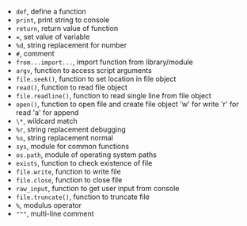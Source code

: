 - `def`,  define a function
- `print`,  print string to console
- `return`, return value of function
- `=`,  set value of variable
- `%d`, string replacement for number
- `#`,  comment
- `from...import...`, import function from library/module
- `argv`, function to access script arguments
- `file.seek()`,  function to set location in file object
- `read()`,  function to read file object
- `file.readline()`,  function to read single line from file object
- `open()`, function to open file and create file object 'w' for write 'r' for
  read 'a' for append
- `\*`, wildcard match
- `%r`, string replacement debugging
- `%s`, string replacement normal
- `sys`,  module for common functions
- `os.path`,  module of operating system paths
- `exists`, function to check existence of file
- `file.write`, function to write file
- `file.close`, function to close file
- `raw_input`, function to get user input from console
- `file.truncate()`, function to truncate file
- `%`, modulus operator
- `"""`, multi-line comment
